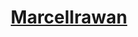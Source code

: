 <h1 align="center">
  <a href="https://victoriatrinita.com" target="_blank">MarcelIrawan</a>
</h1 align="center">
